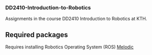 ### DD2410-Introduction-to-Robotics ###
Assignments in the course DD2410 Introduction to Robotics at KTH.

## Required packages ##
Requires installing Robotics Operating System (ROS) [Melodic](http://wiki.ros.org/melodic/Installation)

